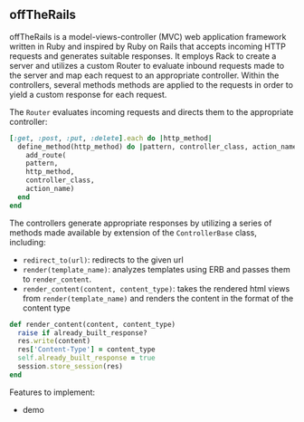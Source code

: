 ## offTheRails

offTheRails is a model-views-controller (MVC) web application framework written in Ruby and inspired by Ruby on Rails that accepts incoming HTTP requests and generates suitable responses. It employs Rack to create a server and utilizes a custom Router to evaluate inbound requests made to the server and map each request to an appropriate controller. Within the controllers, several methods methods are applied to the requests in order to yield a custom response for each request.

The `Router` evaluates incoming requests and directs them to the appropriate controller:
```Ruby
[:get, :post, :put, :delete].each do |http_method|
  define_method(http_method) do |pattern, controller_class, action_name|
    add_route(
    pattern,
    http_method,
    controller_class,
    action_name)
  end
end
```
The controllers generate appropriate responses by utilizing a series of methods made available by extension of the `ControllerBase` class, including:

- `redirect_to(url)`: redirects to the given url
- `render(template_name)`: analyzes templates using ERB and passes them to `render_content`.
- `render_content(content, content_type)`: takes the rendered html views from `render(template_name)` and renders the content in the format of the content type

```Ruby
def render_content(content, content_type)
  raise if already_built_response?
  res.write(content)
  res['Content-Type'] = content_type
  self.already_built_response = true
  session.store_session(res)
end
```

Features to implement:
- demo

